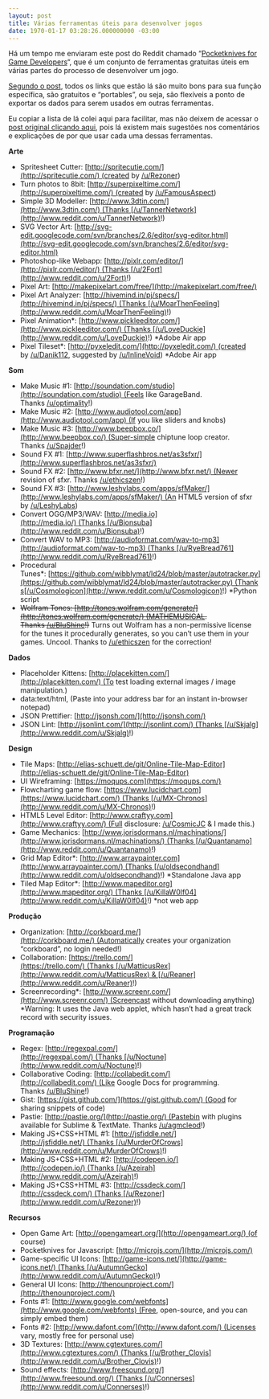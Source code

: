 ```yaml
---
layout: post
title: Várias ferramentas úteis para desenvolver jogos
date: 1970-01-17 03:28:26.000000000 -03:00
---
```


Há um tempo me enviaram este post do Reddit chamado “[Pocketknives for Game Developers](http://www.reddit.com/r/gamedev/comments/18e38t/pocketknives_for_game_developers/ "Reddit")“, que é um conjunto de ferramentas gratuitas úteis em várias partes do processo de desenvolver um jogo.

[Segundo o post](http://www.reddit.com/r/gamedev/comments/18e38t/pocketknives_for_game_developers/ "Reddit"), todos os links que estão lá são muito bons para sua função específica, são gratuitos e “portables”, ou seja, são flexíveis a ponto de exportar os dados para serem usados em outras ferramentas.

Eu copiar a lista de lá colei aqui para facilitar, mas não deixem de acessar o [post original clicando aqui](http://www.reddit.com/r/gamedev/comments/18e38t/pocketknives_for_game_developers/ "Reddit"), pois lá existem mais sugestões nos comentários e explicações de por que usar cada uma dessas ferramentas.

**Arte**

- Spritesheet Cutter: [http://spritecutie.com/](http://spritecutie.com/) (created by [/u/Rezoner](http://www.reddit.com/u/Rezoner))
- Turn photos to 8bit: [http://superpixeltime.com/](http://superpixeltime.com/) (created by [/u/FamousAspect](http://www.reddit.com/u/FamousAspect))
- Simple 3D Modeller: [http://www.3dtin.com/](http://www.3dtin.com/) (Thanks [/u/TannerNetwork](http://www.reddit.com/u/TannerNetwork)!)
- SVG Vector Art: [http://svg-edit.googlecode.com/svn/branches/2.6/editor/svg-editor.html](http://svg-edit.googlecode.com/svn/branches/2.6/editor/svg-editor.html)
- Photoshop-like Webapp: [http://pixlr.com/editor/](http://pixlr.com/editor/) (Thanks [/u/2Fort](http://www.reddit.com/u/2Fort)!)
- Pixel Art: [http://makepixelart.com/free/](http://makepixelart.com/free/)
- Pixel Art Analyzer: [http://hivemind.in/pj/specs/](http://hivemind.in/pj/specs/) (Thanks [/u/MoarThenFeeling](http://www.reddit.com/u/MoarThenFeeling)!)
- Pixel Animation*: [http://www.pickleeditor.com/](http://www.pickleeditor.com/) (Thanks [/u/LoveDuckie](http://www.reddit.com/u/LoveDuckie)!) *Adobe Air app
- Pixel Tileset*: [http://pyxeledit.com/](http://pyxeledit.com/) (created by [/u/Danik112](http://www.reddit.com/u/Danik112), suggested by [/u/InlineVoid](http://www.reddit.com/u/InlineVoid)) *Adobe Air app

**Som**

- Make Music #1: [http://soundation.com/studio](http://soundation.com/studio) (Feels like GarageBand. Thanks [/u/optimality](http://www.reddit.com/u/optimality)!)
- Make Music #2: [http://www.audiotool.com/app](http://www.audiotool.com/app) (If you like sliders and knobs)
- Make Music #3: [http://www.beepbox.co/](http://www.beepbox.co/) (Super-simple chiptune loop creator. Thanks [/u/Spajder](http://www.reddit.com/u/Spajder)!)
- Sound FX #1: [http://www.superflashbros.net/as3sfxr/](http://www.superflashbros.net/as3sfxr/)
- Sound FX #2: [http://www.bfxr.net/](http://www.bfxr.net/) (Newer revision of sfxr. Thanks [/u/ethicszen](http://www.reddit.com/u/ethicszen)!)
- Sound FX #3: [http://www.leshylabs.com/apps/sfMaker/](http://www.leshylabs.com/apps/sfMaker/) (An HTML5 version of sfxr by [/u/LeshyLabs](http://www.reddit.com/u/LeshyLabs))
- Convert OGG/MP3/WAV: [http://media.io](http://media.io/) (Thanks [/u/Bionsuba](http://www.reddit.com/u/Bionsuba)!)
- Convert WAV to MP3: [http://audioformat.com/wav-to-mp3](http://audioformat.com/wav-to-mp3) (Thanks [/u/RyeBread761](http://www.reddit.com/u/RyeBread761)!)
- Procedural Tunes*: [https://github.com/wibblymat/ld24/blob/master/autotracker.py](https://github.com/wibblymat/ld24/blob/master/autotracker.py) (Thanks[/u/Cosmologicon](http://www.reddit.com/u/Cosmologicon)!) *Python script
- <del>Wolfram Tones: [http://tones.wolfram.com/generate/](http://tones.wolfram.com/generate/) (MATHEMUSICAL. Thanks [/u/BluShine](http://www.reddit.com/u/BluShine)!)</del> Turns out Wolfram has a non-permissive license for the tunes it procedurally generates, so you can’t use them in your games. Uncool. Thanks to [/u/ethicszen](http://www.reddit.com/u/ethicszen) for the correction!

**Dados**

- Placeholder Kittens: [http://placekitten.com/](http://placekitten.com/) (To test loading external images / image manipulation.)
- data:text/html, <html contenteditable> (Paste into your address bar for an instant in-browser notepad)
- JSON Prettifier: [http://jsonsh.com/](http://jsonsh.com/)
- JSON Lint: [http://jsonlint.com/](http://jsonlint.com/) (Thanks [/u/Skjalg](http://www.reddit.com/u/Skjalg)!)

**Design**

- Tile Maps: [http://elias-schuett.de/git/Online-Tile-Map-Editor](http://elias-schuett.de/git/Online-Tile-Map-Editor)
- UI Wireframing: [https://moqups.com](https://moqups.com/)
- Flowcharting game flow: [https://www.lucidchart.com](https://www.lucidchart.com/) (Thanks [/u/MX-Chronos](http://www.reddit.com/u/MX-Chronos)!)
- HTML5 Level Editor: [http://www.craftyy.com](http://www.craftyy.com/) (Full disclosure: [/u/CosmicJC](http://www.reddit.com/u/CosmicJC) & I made this.)
- Game Mechanics: [http://www.jorisdormans.nl/machinations/](http://www.jorisdormans.nl/machinations/) (Thanks [/u/Quantanamo](http://www.reddit.com/u/Quantanamo)!)
- Grid Map Editor*: [http://www.arraypainter.com](http://www.arraypainter.com/) (Thanks [/u/oldsecondhand](http://www.reddit.com/u/oldsecondhand)!) *Standalone Java app
- Tiled Map Editor*: [http://www.mapeditor.org](http://www.mapeditor.org/) (Thanks [/u/KillaW0lf04](http://www.reddit.com/u/KillaW0lf04)!) *not web app

**Produção**

- Organization: [http://corkboard.me/](http://corkboard.me/) (Automatically creates your organization “corkboard”, no login needed!)
- Collaboration: [https://trello.com/](https://trello.com/) (Thanks [/u/MatticusRex](http://www.reddit.com/u/MatticusRex) & [/u/Reaner](http://www.reddit.com/u/Reaner)!)
- Screenrecording*: [http://www.screenr.com/](http://www.screenr.com/) (Screencast without downloading anything) *Warning: It uses the Java web applet, which hasn’t had a great track record with security issues.

**Programação**

- Regex: [http://regexpal.com/](http://regexpal.com/) (Thanks [/u/Noctune](http://www.reddit.com/u/Noctune)!)
- Collaborative Coding: [http://collabedit.com/](http://collabedit.com/) (Like Google Docs for programming. Thanks [/u/BluShine](http://www.reddit.com/u/BluShine)!)
- Gist: [https://gist.github.com/](https://gist.github.com/) (Good for sharing snippets of code)
- Pastie: [http://pastie.org/](http://pastie.org/) (Pastebin with plugins available for Sublime & TextMate. Thanks [/u/agmcleod](http://www.reddit.com/u/agmcleod)!)
- Making JS+CSS+HTML #1: [http://jsfiddle.net/](http://jsfiddle.net/) (Thanks [/u/MurderOfCrows](http://www.reddit.com/u/MurderOfCrows)!)
- Making JS+CSS+HTML #2: [http://codepen.io/](http://codepen.io/) (Thanks [/u/Azeirah](http://www.reddit.com/u/Azeirah)!)
- Making JS+CSS+HTML #3: [http://cssdeck.com/](http://cssdeck.com/) (Thanks [/u/Rezoner](http://www.reddit.com/u/Rezoner)!)

**Recursos**

- Open Game Art: [http://opengameart.org/](http://opengameart.org/) (of course)
- Pocketknives for Javascript: [http://microjs.com/](http://microjs.com/)
- Game-specific UI Icons: [http://game-icons.net/](http://game-icons.net/) (Thanks [/u/AutumnGecko](http://www.reddit.com/u/AutumnGecko)!)
- General UI Icons: [http://thenounproject.com/](http://thenounproject.com/)
- Fonts #1: [http://www.google.com/webfonts](http://www.google.com/webfonts) (Free, open-source, and you can simply embed them)
- Fonts #2: [http://www.dafont.com/](http://www.dafont.com/) (Licenses vary, mostly free for personal use)
- 3D Textures: [http://www.cgtextures.com/](http://www.cgtextures.com/) (Thanks [/u/Brother_Clovis](http://www.reddit.com/u/Brother_Clovis)!)
- Sound effects: [http://www.freesound.org/](http://www.freesound.org/) (Thanks [/u/Connerses](http://www.reddit.com/u/Connerses)!)


